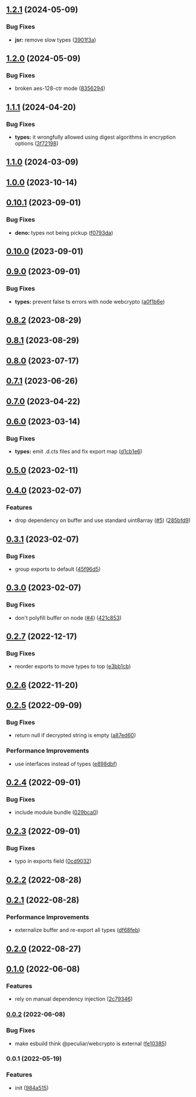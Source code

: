 

## [1.2.1](https://github.com/brc-dd/iron-webcrypto/compare/v1.2.0...v1.2.1) (2024-05-09)


### Bug Fixes

* **jsr:** remove slow types ([3901f3a](https://github.com/brc-dd/iron-webcrypto/commit/3901f3aaa42e80b5278abf3aa61b2b86ad6b63cf))

## [1.2.0](https://github.com/brc-dd/iron-webcrypto/compare/v1.1.1...v1.2.0) (2024-05-09)


### Bug Fixes

* broken aes-128-ctr mode ([8356294](https://github.com/brc-dd/iron-webcrypto/commit/83562949acf36f80266af995fe151ca23db90254))

## [1.1.1](https://github.com/brc-dd/iron-webcrypto/compare/v1.1.0...v1.1.1) (2024-04-20)


### Bug Fixes

* **types:** it wrongfully allowed using digest algorithms in encryption options ([3f72198](https://github.com/brc-dd/iron-webcrypto/commit/3f7219847e3582bb9c8f817e2af8244f96435786))

## [1.1.0](https://github.com/brc-dd/iron-webcrypto/compare/v1.0.0...v1.1.0) (2024-03-09)

## [1.0.0](https://github.com/brc-dd/iron-webcrypto/compare/v0.10.1...v1.0.0) (2023-10-14)

## [0.10.1](https://github.com/brc-dd/iron-webcrypto/compare/v0.10.0...v0.10.1) (2023-09-01)


### Bug Fixes

* **deno:** types not being pickup ([f0793da](https://github.com/brc-dd/iron-webcrypto/commit/f0793da3bf603594d1b3a98a699e4554ac8f44ca))

## [0.10.0](https://github.com/brc-dd/iron-webcrypto/compare/v0.9.0...v0.10.0) (2023-09-01)

## [0.9.0](https://github.com/brc-dd/iron-webcrypto/compare/v0.8.2...v0.9.0) (2023-09-01)


### Bug Fixes

* **types:** prevent false ts errors with node webcrypto ([a0f1b6e](https://github.com/brc-dd/iron-webcrypto/commit/a0f1b6eac53a7b591c24f4166aaf6874cbb0c203))

## [0.8.2](https://github.com/brc-dd/iron-webcrypto/compare/v0.8.1...v0.8.2) (2023-08-29)

## [0.8.1](https://github.com/brc-dd/iron-webcrypto/compare/v0.8.0...v0.8.1) (2023-08-29)

## [0.8.0](https://github.com/brc-dd/iron-webcrypto/compare/0.7.1-5-ge4563a832d3b1670a963190f77822297c703eaeb...v0.8.0) (2023-07-17)

## [0.7.1](https://github.com/brc-dd/iron-webcrypto/compare/0.7.0...0.7.1) (2023-06-26)

## [0.7.0](https://github.com/brc-dd/iron-webcrypto/compare/0.6.0...0.7.0) (2023-04-22)

## [0.6.0](https://github.com/brc-dd/iron-webcrypto/compare/0.5.0...0.6.0) (2023-03-14)


### Bug Fixes

* **types:** emit .d.cts files and fix export map ([d1cb1e6](https://github.com/brc-dd/iron-webcrypto/commit/d1cb1e64da7444d9f87d06ce3af9fd5bd8609ea0))

## [0.5.0](https://github.com/brc-dd/iron-webcrypto/compare/0.4.0...0.5.0) (2023-02-11)

## [0.4.0](https://github.com/brc-dd/iron-webcrypto/compare/0.3.1...0.4.0) (2023-02-07)


### Features

* drop dependency on buffer and use standard uint8array ([#5](https://github.com/brc-dd/iron-webcrypto/issues/5)) ([285bfd9](https://github.com/brc-dd/iron-webcrypto/commit/285bfd962553cc6996562887271ac5350a8b7028))

## [0.3.1](https://github.com/brc-dd/iron-webcrypto/compare/0.3.0...0.3.1) (2023-02-07)


### Bug Fixes

* group exports to default ([45f96d5](https://github.com/brc-dd/iron-webcrypto/commit/45f96d50901097056d1382740db424aa3d492971))

## [0.3.0](https://github.com/brc-dd/iron-webcrypto/compare/0.2.7...0.3.0) (2023-02-07)


### Bug Fixes

* don't polyfill buffer on node ([#4](https://github.com/brc-dd/iron-webcrypto/issues/4)) ([421c853](https://github.com/brc-dd/iron-webcrypto/commit/421c85378785130b93ac13848827d7e850e641fe))

## [0.2.7](https://github.com/brc-dd/iron-webcrypto/compare/0.2.6...0.2.7) (2022-12-17)


### Bug Fixes

* reorder exports to move types to top ([e3bb1cb](https://github.com/brc-dd/iron-webcrypto/commit/e3bb1cbe4dd465c4a29c335577dea06b7775210c))

## [0.2.6](https://github.com/brc-dd/iron-webcrypto/compare/0.2.5...0.2.6) (2022-11-20)

## [0.2.5](https://github.com/brc-dd/iron-webcrypto/compare/0.2.4...0.2.5) (2022-09-09)


### Bug Fixes

* return null if decrypted string is empty ([a87ed60](https://github.com/brc-dd/iron-webcrypto/commit/a87ed601aacd342d287c1ccf1b92dd1fec047d7c))


### Performance Improvements

* use interfaces instead of types ([e898dbf](https://github.com/brc-dd/iron-webcrypto/commit/e898dbf2138549f253117a0d6b500bd5b0332ea5))

## [0.2.4](https://github.com/brc-dd/iron-webcrypto/compare/0.2.3...0.2.4) (2022-09-01)


### Bug Fixes

* include module bundle ([029bca0](https://github.com/brc-dd/iron-webcrypto/commit/029bca0d91984114319ac2db7b8348adc81c3470))

## [0.2.3](https://github.com/brc-dd/iron-webcrypto/compare/0.2.2...0.2.3) (2022-09-01)


### Bug Fixes

* typo in exports field ([0cd9032](https://github.com/brc-dd/iron-webcrypto/commit/0cd9032f14327775fff2ce4e06c502f4e2b764c1))

## [0.2.2](https://github.com/brc-dd/iron-webcrypto/compare/0.2.1...0.2.2) (2022-08-28)

## [0.2.1](https://github.com/brc-dd/iron-webcrypto/compare/0.2.0...0.2.1) (2022-08-28)


### Performance Improvements

* externalize buffer and re-export all types ([df68feb](https://github.com/brc-dd/iron-webcrypto/commit/df68feb7d8bcfffe7f66769c15821ece1c2f1d47))

## [0.2.0](https://github.com/brc-dd/iron-webcrypto/compare/0.1.0...0.2.0) (2022-08-27)

## [0.1.0](https://github.com/brc-dd/iron-webcrypto/compare/0.0.2...0.1.0) (2022-06-08)

### Features

- rely on manual dependency injection
  ([2c79346](https://github.com/brc-dd/iron-webcrypto/commit/2c793463c7dffb56e4fa13ac66af063adc745771))

### [0.0.2](https://github.com/brc-dd/iron-webcrypto/compare/0.0.1...0.0.2) (2022-06-08)

### Bug Fixes

- make esbuild think @peculiar/webcrypto is external
  ([fe10385](https://github.com/brc-dd/iron-webcrypto/commit/fe1038559b078e06b9fbdf2844759a1db759e7ad))

### 0.0.1 (2022-05-19)

### Features

- init
  ([984a515](https://github.com/brc-dd/iron-webcrypto/commit/984a515371c747a9528e0df90c8058ee232fc5cc))

